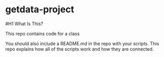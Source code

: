 getdata-project
===============

#H1 What Is This?

This repo contains code for a class

You should also include a README.md in the repo with your scripts. This repo explains how all of the scripts work and how they are connected.  


